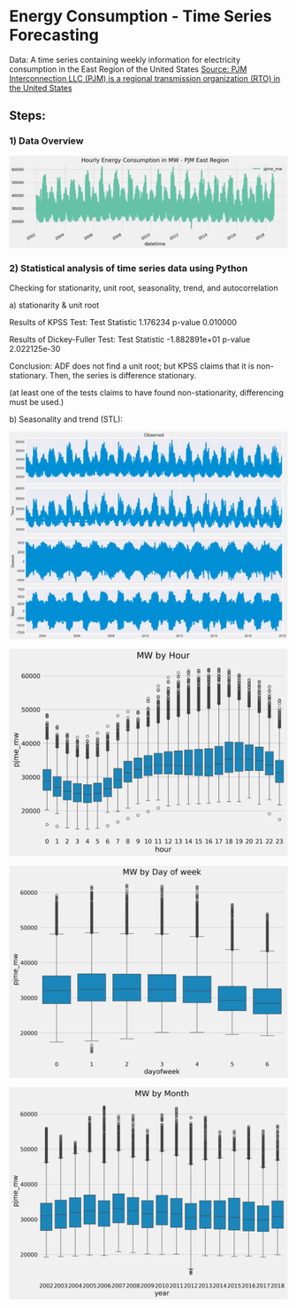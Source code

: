 <h1> Energy Consumption - Time Series Forecasting </h1>

Data: A time series containing weekly information for electricity consumption in the East Region of the United States
<a href="https://www.kaggle.com/datasets/robikscube/hourly-energy-consumption"> Source: PJM Interconnection LLC (PJM) is a regional transmission organization (RTO) in the United States </a>

<h2> Steps: </h2>

<h3>1) Data Overview</h3>

![ts1](https://github.com/Pollybs/energy_consumption_time_series/blob/main/plots/energy_use_graph.png)

<h3>2) Statistical analysis of time series data using Python</h3>

Checking for stationarity, unit root, seasonality, trend, and autocorrelation

a) stationarity &  unit root

Results of KPSS Test:
Test Statistic             1.176234
p-value                    0.010000

Results of Dickey-Fuller Test:
Test Statistic                -1.882891e+01
p-value                        2.022125e-30

Conclusion: ADF does not find a unit root; but KPSS claims that it is non-stationary. Then, the series is difference stationary. 

(at least one of the tests claims to have found non-stationarity, differencing must be used.)

b) Seasonality and trend (STL): 

![ts2](https://github.com/Pollybs/energy_consumption_time_series/blob/main/plots/stl.png)

![ts5](https://github.com/Pollybs/energy_consumption_time_series/blob/main/plots/mw_hour.png)

![ts3](https://github.com/Pollybs/energy_consumption_time_series/blob/main/plots/mw_day_week.png)

![ts4](https://github.com/Pollybs/energy_consumption_time_series/blob/main/plots/mw_month.png)





